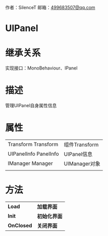作者：SilenceT     邮箱：499683507@qq.com

# UIPanel

# 继承关系

实现接口：MonoBehaviour、IPanel

# 描述

管理UIPanel自身属性信息

# **属性**

|                       |               |
| --------------------- | ------------- |
| Transform Transform   | 组件Transform |
| UIPanelInfo PanelInfo | UIPanel信息   |
| IManager Manager      | UIManager对象 |
|                       |               |

# **方法**

|              |                |
| ------------ | -------------- |
| **Load**     | **加载界面**   |
| **Init**     | **初始化界面** |
| **OnClosed** | **关闭界面**   |

